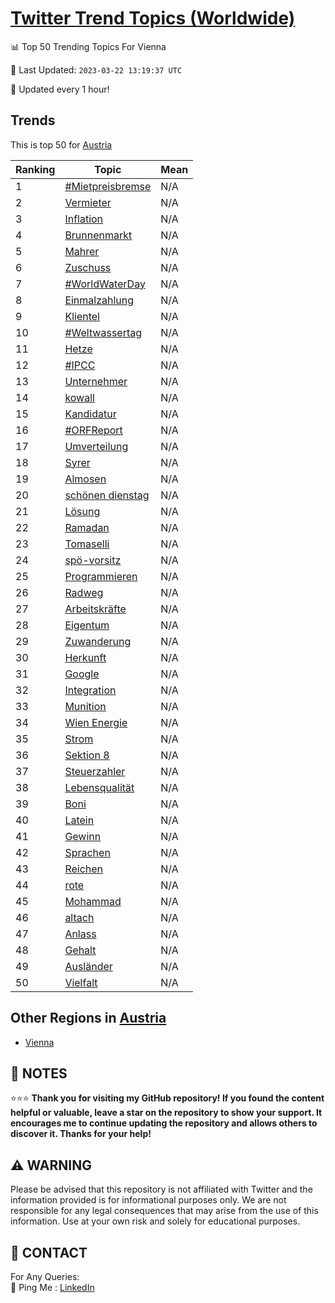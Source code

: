[Twitter Trend Topics (Worldwide)](https://github.com/ErcinDedeoglu/Twitter-Trend-Topics)
==========


📊 Top 50 Trending Topics For Vienna

📆 Last Updated: `2023-03-22 13:19:37 UTC`

🔧 Updated every 1 hour!


## Trends

This is top 50 for [Austria](</Austria>)

| Ranking | Topic | Mean |
| ------- | ------------ | ------------ |
| 1 | [#Mietpreisbremse](http://twitter.com/search?q=%23Mietpreisbremse) | N/A |
| 2 | [Vermieter](http://twitter.com/search?q=Vermieter) | N/A |
| 3 | [Inflation](http://twitter.com/search?q=Inflation) | N/A |
| 4 | [Brunnenmarkt](http://twitter.com/search?q=Brunnenmarkt) | N/A |
| 5 | [Mahrer](http://twitter.com/search?q=Mahrer) | N/A |
| 6 | [Zuschuss](http://twitter.com/search?q=Zuschuss) | N/A |
| 7 | [#WorldWaterDay](http://twitter.com/search?q=%23WorldWaterDay) | N/A |
| 8 | [Einmalzahlung](http://twitter.com/search?q=Einmalzahlung) | N/A |
| 9 | [Klientel](http://twitter.com/search?q=Klientel) | N/A |
| 10 | [#Weltwassertag](http://twitter.com/search?q=%23Weltwassertag) | N/A |
| 11 | [Hetze](http://twitter.com/search?q=Hetze) | N/A |
| 12 | [#IPCC](http://twitter.com/search?q=%23IPCC) | N/A |
| 13 | [Unternehmer](http://twitter.com/search?q=Unternehmer) | N/A |
| 14 | [kowall](http://twitter.com/search?q=kowall) | N/A |
| 15 | [Kandidatur](http://twitter.com/search?q=Kandidatur) | N/A |
| 16 | [#ORFReport](http://twitter.com/search?q=%23ORFReport) | N/A |
| 17 | [Umverteilung](http://twitter.com/search?q=Umverteilung) | N/A |
| 18 | [Syrer](http://twitter.com/search?q=Syrer) | N/A |
| 19 | [Almosen](http://twitter.com/search?q=Almosen) | N/A |
| 20 | [schönen dienstag](http://twitter.com/search?q=sch%c3%b6nen+dienstag) | N/A |
| 21 | [Lösung](http://twitter.com/search?q=L%c3%b6sung) | N/A |
| 22 | [Ramadan](http://twitter.com/search?q=Ramadan) | N/A |
| 23 | [Tomaselli](http://twitter.com/search?q=Tomaselli) | N/A |
| 24 | [spö-vorsitz](http://twitter.com/search?q=sp%c3%b6-vorsitz) | N/A |
| 25 | [Programmieren](http://twitter.com/search?q=Programmieren) | N/A |
| 26 | [Radweg](http://twitter.com/search?q=Radweg) | N/A |
| 27 | [Arbeitskräfte](http://twitter.com/search?q=Arbeitskr%c3%a4fte) | N/A |
| 28 | [Eigentum](http://twitter.com/search?q=Eigentum) | N/A |
| 29 | [Zuwanderung](http://twitter.com/search?q=Zuwanderung) | N/A |
| 30 | [Herkunft](http://twitter.com/search?q=Herkunft) | N/A |
| 31 | [Google](http://twitter.com/search?q=Google) | N/A |
| 32 | [Integration](http://twitter.com/search?q=Integration) | N/A |
| 33 | [Munition](http://twitter.com/search?q=Munition) | N/A |
| 34 | [Wien Energie](http://twitter.com/search?q=Wien+Energie) | N/A |
| 35 | [Strom](http://twitter.com/search?q=Strom) | N/A |
| 36 | [Sektion 8](http://twitter.com/search?q=Sektion+8) | N/A |
| 37 | [Steuerzahler](http://twitter.com/search?q=Steuerzahler) | N/A |
| 38 | [Lebensqualität](http://twitter.com/search?q=Lebensqualit%c3%a4t) | N/A |
| 39 | [Boni](http://twitter.com/search?q=Boni) | N/A |
| 40 | [Latein](http://twitter.com/search?q=Latein) | N/A |
| 41 | [Gewinn](http://twitter.com/search?q=Gewinn) | N/A |
| 42 | [Sprachen](http://twitter.com/search?q=Sprachen) | N/A |
| 43 | [Reichen](http://twitter.com/search?q=Reichen) | N/A |
| 44 | [rote](http://twitter.com/search?q=rote) | N/A |
| 45 | [Mohammad](http://twitter.com/search?q=Mohammad) | N/A |
| 46 | [altach](http://twitter.com/search?q=altach) | N/A |
| 47 | [Anlass](http://twitter.com/search?q=Anlass) | N/A |
| 48 | [Gehalt](http://twitter.com/search?q=Gehalt) | N/A |
| 49 | [Ausländer](http://twitter.com/search?q=Ausl%c3%a4nder) | N/A |
| 50 | [Vielfalt](http://twitter.com/search?q=Vielfalt) | N/A |



## Other Regions in [Austria](</Austria>)

* [Vienna](</Austria/Vienna.md>)



## 📝 NOTES

⭐⭐⭐ **Thank you for visiting my GitHub repository! If you found the content helpful or valuable, leave a star on the repository to show your support. It encourages me to continue updating the repository and allows others to discover it. Thanks for your help!**


## ⚠️ WARNING

Please be advised that this repository is not affiliated with Twitter and the information provided is for informational purposes only. We are not responsible for any legal consequences that may arise from the use of this information. Use at your own risk and solely for educational purposes.


## 📨 CONTACT

 For Any Queries:  
            🏓 Ping Me : [LinkedIn](https://www.linkedin.com/in/ercindedeoglu/)
